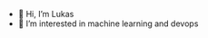 - 👋 Hi, I’m Lukas
- 👀 I’m interested in machine learning and devops

<!---
reinhud/reinhud is a ✨ special ✨ repository because its `README.md` (this file) appears on your GitHub profile.
You can click the Preview link to take a look at your changes.
--->
